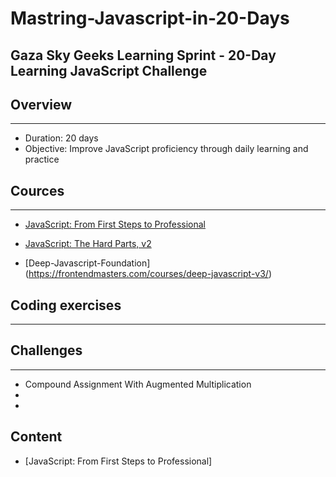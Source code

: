 # Mastring-Javascript-in-20-Days



## Gaza Sky Geeks Learning Sprint - 20-Day Learning JavaScript Challenge

## Overview
---

- Duration: 20 days
- Objective: Improve JavaScript proficiency through daily learning and practice



## Cources
---
-  [JavaScript: From First Steps to Professional](https://frontendmasters.com/courses/javascript-first-steps/)

-  [JavaScript: The Hard Parts, v2](https://frontendmasters.com/courses/javascript-first-steps/)

-  [Deep-Javascript-Foundation] (https://frontendmasters.com/courses/deep-javascript-v3/)


##  Coding exercises
---




## Challenges
---
- Compound Assignment With Augmented Multiplication
- 
- 





## Content
- [JavaScript: From First Steps to Professional] 
